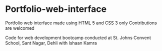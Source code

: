 # Portfolio-web-interface
Portfolio web interface made using HTML 5  and CSS 3  only
Contributions are welcomed

Code for web development bootcamp conducted at 
St. Johns Convent School, Sant Nagar, Dehli
with Ishaan Kamra
